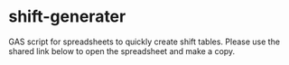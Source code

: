 # shift-generater
GAS script for spreadsheets to quickly create shift tables.
Please use the shared link below to open the spreadsheet and make a copy.
